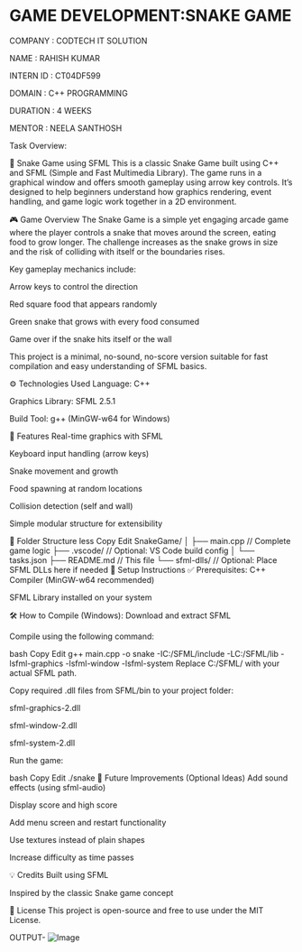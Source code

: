 # GAME DEVELOPMENT:SNAKE GAME

COMPANY : CODTECH IT SOLUTION

NAME : RAHISH KUMAR

INTERN ID : CT04DF599

DOMAIN :  C++ PROGRAMMING

DURATION : 4 WEEKS

MENTOR : NEELA SANTHOSH

Task Overview:


🐍 Snake Game using SFML
This is a classic Snake Game built using C++ and SFML (Simple and Fast Multimedia Library). The game runs in a graphical window and offers smooth gameplay using arrow key controls. It’s designed to help beginners understand how graphics rendering, event handling, and game logic work together in a 2D environment.

🎮 Game Overview
The Snake Game is a simple yet engaging arcade game where the player controls a snake that moves around the screen, eating food to grow longer. The challenge increases as the snake grows in size and the risk of colliding with itself or the boundaries rises.

Key gameplay mechanics include:

Arrow keys to control the direction

Red square food that appears randomly

Green snake that grows with every food consumed

Game over if the snake hits itself or the wall

This project is a minimal, no-sound, no-score version suitable for fast compilation and easy understanding of SFML basics.

⚙️ Technologies Used
Language: C++

Graphics Library: SFML 2.5.1

Build Tool: g++ (MinGW-w64 for Windows)

🚀 Features
Real-time graphics with SFML

Keyboard input handling (arrow keys)

Snake movement and growth

Food spawning at random locations

Collision detection (self and wall)

Simple modular structure for extensibility

📂 Folder Structure
less
Copy
Edit
SnakeGame/
│
├── main.cpp             // Complete game logic
├── .vscode/             // Optional: VS Code build config
│   └── tasks.json
├── README.md            // This file
└── sfml-dlls/           // Optional: Place SFML DLLs here if needed
🧰 Setup Instructions
✅ Prerequisites:
C++ Compiler (MinGW-w64 recommended)

SFML Library installed on your system

🛠 How to Compile (Windows):
Download and extract SFML

Compile using the following command:

bash
Copy
Edit
g++ main.cpp -o snake -IC:/SFML/include -LC:/SFML/lib -lsfml-graphics -lsfml-window -lsfml-system
Replace C:/SFML/ with your actual SFML path.

Copy required .dll files from SFML/bin to your project folder:

sfml-graphics-2.dll

sfml-window-2.dll

sfml-system-2.dll

Run the game:

bash
Copy
Edit
./snake
📌 Future Improvements (Optional Ideas)
Add sound effects (using sfml-audio)

Display score and high score

Add menu screen and restart functionality

Use textures instead of plain shapes

Increase difficulty as time passes

💡 Credits
Built using SFML

Inspired by the classic Snake game concept

📜 License
This project is open-source and free to use under the MIT License.

OUTPUT-
![Image](https://github.com/user-attachments/assets/536f2630-aed8-4ca5-9e4e-73f775d7ae6c)
